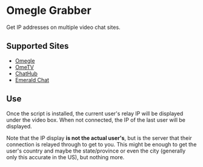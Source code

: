 # Omegle Grabber

Get IP addresses on multiple video chat sites.

## Supported Sites

- [Omegle](https://www.omegle.com/)
- [OmeTV](https://ome.tv/)
- [ChatHub](https://chathub.cam/)
- [Emerald Chat](https://www.emeraldchat.com/)

## Use

Once the script is installed, the current user's relay IP will be displayed
under the video box. When not connected, the IP of the last user will be displayed.

Note that the IP display **is not the actual user's**, but is the server that their connection
is relayed through to get to you.
This might be enough to get the user's country and maybe the state/province or even the city
(generally only this accurate in the US), but nothing more.
